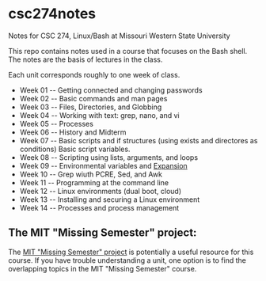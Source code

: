 # csc274notes
Notes for CSC 274, Linux/Bash at Missouri Western State University

This repo contains notes used in a course that focuses on the Bash shell.  The notes are the basis of lectures in the class.

Each unit corresponds roughly to one week of class.

- Week 01 -- Getting connected and changing passwords
- Week 02 -- Basic commands and man pages
- Week 03 -- Files, Directories, and Globbing
- Week 04 -- Working with text: grep, nano, and vi
- Week 05 -- Processes
- Week 06 -- History and Midterm
- Week 07 -- Basic scripts and if structures (using exists and directores as conditions) Basic script variables.
- Week 08 -- Scripting using lists, arguments, and loops
- Week 09 -- Environmental variables and [Expansion](http://linuxcommand.org/lc3_lts0080.php)
- Week 10 -- Grep wiuth PCRE, Sed, and Awk
- Week 11 -- Programming at the command line
- Week 12 -- Linux environments (dual boot, cloud)
- Week 13 -- Installing and securing a Linux environment
- Week 14 -- Processes and process management

## The MIT "Missing Semester" project:

The [MIT "Missing Semester" project](https://missing.csail.mit.edu/) is potentially a useful resource for this course.  If you have trouble understanding a unit, one option is to find the overlapping topics in the MIT "Missing Semester" course.